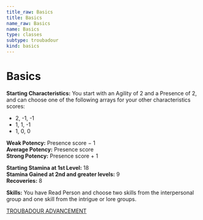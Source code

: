 ```yaml
---
title_raw: Basics
title: Basics
name_raw: Basics
name: Basics
type: classes
subtype: troubadour
kind: basics
---
```


# Basics

**Starting Characteristics:** You start with an Agility of 2 and a Presence of 2, and can choose one of the following arrays for your other characteristics scores:

- 2, -1, -1
- 1, 1, -1
- 1, 0, 0

**Weak Potency:** Presence score − 1\
**Average Potency:** Presence score\
**Strong Potency:** Presence score + 1

**Starting Stamina at 1st Level:** 18\
**Stamina Gained at 2nd and greater levels:** 9\
**Recoveries:** 8

**Skills:** You have Read Person and choose two skills from the interpersonal group and one skill from the intrigue or lore groups.

[TROUBADOUR ADVANCEMENT](./Troubadour%20Advancement.md)

